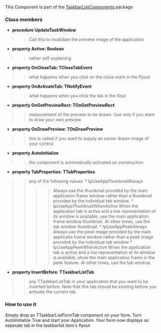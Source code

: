 This Component is part of the [TaskbarListComponents](TaskbarListComponents.md) package

### Class members ###

  * **procedure UpdateTaskWindow**
> > Call this to invalidate the preview image of the application

  * **property Active: Boolean**
> > rather self explaining

  * **property OnCloseTab: TCloseTabEvent**
> > what happens when you click on the close mark in the flyout

  * **property OnActivateTab: TNotifyEvent**
> > what happens when you click the tab in the flout

  * **property OnGetPreviewRect: TOnGetPreviewRect**
> > measurement of the preview to be drawn. Use only if you want to draw your own preview.

  * **property OnDrawPreview: TOnDrawPreview**
> > this is called if you want to supply an owner drawn image of your control

  * **property AutoInitialize**
> > the component is automatically activated on construction

  * **property TabProperties: TTabProperties**
> > any of the following values:
      * tpUseAppThumbnailAlways
> > > > Always use the thumbnail provided by the main application frame window rather than a thumbnail provided by the individual tab window.
      * tpUseAppThumbnailWhenActive
> > > > When the application tab is active and a live representation of its window is available, use the main application frame window thumbnail. At other times, use the tab window thumbnail.
      * tpUseAppPeekAlways
> > > > Always use the peek image provided by the main applicatio frame window rather than a peek image provided by the individual tab window
      * tpUseAppPeekWhenActive
> > > > When the application tab is active and a live representation of its window is available, show the main application frame in the peek feature. At other times, use the tab window.

  * **property InsertBefore: TTaskbarListTab**

> > any TTaskbarListTab in your application that you want to be inserted before. Note that this tab should be existing before you activate the current tab.

### How to use it ###

Simply drop an TTaskbarListFormTab component on your form. Turn AutoInitialize True and start your Application. Your form now displays as seperate tab in the taskbarlist item's flyout